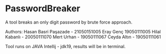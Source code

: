 # PasswordBreaker
A tool breaks an only digit password by brute force approach.

 Authors: Hasan Basri Paşazade - 21050151005
          Eray Genç 19050111005
          Hilal Kabanlı - 20050111070
          Mert Urhan - 19050111067
          Ceyda Altın - 19050111061
          
Tool runs on JAVA Intellij - jdk19, results will be in terminal.
